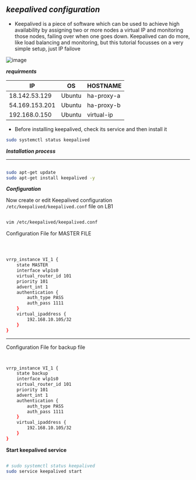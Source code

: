 ## _keepalived configuration_

* Keepalived is a piece of software which can be used to achieve high availability by assigning two or more nodes a virtual IP and monitoring those nodes, failing over when one goes down. Keepalived can do more, like load balancing and monitoring, but this tutorial focusses on a very simple setup, just IP failove


![image](https://assets.digitalocean.com/articles/high_availability/ha-diagram-animated.gif)


**_requirments_**

|IP|OS|HOSTNAME|
|---|---|---|
|18.142.53.129|Ubuntu|ha-proxy-a|
|54.169.153.201|Ubuntu|ha-proxy-b|
|192.168.0.150|Ubuntu|virtual-ip|


* Before installing keepalived, check its service and then install it

~~~bash
sudo systemctl status keepalived 
~~~

**_Installation process_**

---

~~~bash

sudo apt-get update
sudo apt-get install keepalived -y

~~~

**_Configuration_**

Now create or edit Keepalived configuration `/etc/keepalived/keepalived.conf` file on LB1

~~~bash

vim /etc/keepalived/keepalived.conf

~~~

Configuration File for MASTER FILE

~~~bash



vrrp_instance VI_1 {
    state MASTER
    interface wlp1s0
    virtual_router_id 101
    priority 101
    advert_int 1
    authentication {
        auth_type PASS
        auth_pass 1111
    }
    virtual_ipaddress {
        192.168.10.105/32
    }
}

~~~


---

Configuration File for backup file


~~~bash


vrrp_instance VI_1 {
    state backup
    interface wlp1s0
    virtual_router_id 101
    priority 101
    advert_int 1
    authentication {
        auth_type PASS
        auth_pass 1111
    }
    virtual_ipaddress {
        192.168.10.105/32
    }
}

~~~

**Start keepalived service**
~~~bash

# sudo systemctl status keepalived
sudo service keepalived start

~~~

